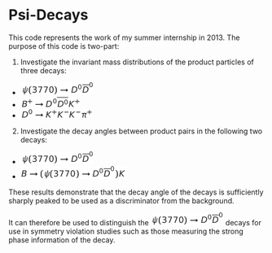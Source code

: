 Psi-Decays
==========

This code represents the work of my summer internship in 2013.
The purpose of this code is two-part:

1. Investigate the invariant mass distributions of the product particles of three decays:

  * ![equation](.eqns/psi.png)
  * ![equation](.eqns/BPlus.png)
  * ![equation](.eqns/D0.png)

2. Investigate the decay angles between product pairs in the following two decays:

  * ![equation](.eqns/psi.png)
  * ![equation](.eqns/B.png)

These results demonstrate that the decay angle of the decays is sufficiently
sharply peaked to be used as a discriminator from the background.

It can therefore be used to distinguish the ![equation](.eqns/psi.png)
decays for use in symmetry violation studies such as those measuring the strong
phase information of the decay.
